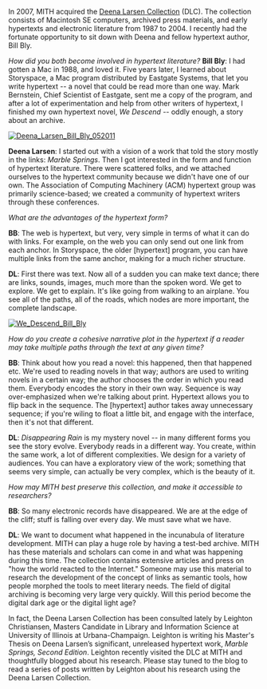 In 2007, MITH acquired the [Deena Larsen Collection](http://mith.umd.edu/larsen/) (DLC). The collection consists of Macintosh SE computers, archived press materials, and early hypertexts and electronic literature from 1987 to 2004. I recently had the fortunate opportunity to sit down with Deena and fellow hypertext author, Bill Bly.

_How did you both become involved in hypertext literature?_ **Bill Bly**: I had gotten a Mac in 1988, and loved it. Five years later, I learned about Storyspace, a Mac program distributed by Eastgate Systems, that let you write hypertext -- a novel that could be read more than one way. Mark Bernstein, Chief Scientist of Eastgate, sent me a copy of the program, and after a lot of experimentation and help from other writers of hypertext, I finished my own hypertext novel, _We Descend_ -- oddly enough, a story about an archive.

[![](http://mith.umd.edu/wp-content/uploads/2014/02/DLC_deena.jpg "Deena_Larsen_Bill_Bly_052011")](../../images/2014-02-DLC_deena.jpg)

**Deena Larsen**: I started out with a vision of a work that told the story mostly in the links: _Marble Springs_. Then I got interested in the form and function of hypertext literature. There were scattered folks, and we attached ourselves to the hypertext community because we didn't have one of our own. The Association of Computing Machinery (ACM) hypertext group was primarily science-based; we created a community of hypertext writers through these conferences.

_What are the advantages of the hypertext form?_

**BB**: The web is hypertext, but very, very simple in terms of what it can do with links. For example, on the web you can only send out one link from each anchor. In Storyspace, the older \[hypertext] program, you can have multiple links from the same anchor, making for a much richer structure.

**DL**: First there was text. Now all of a sudden you can make text dance; there are links, sounds, images, much more than the spoken word. We get to explore. We get to explain. It's like going from walking to an airplane. You see all of the paths, all of the roads, which nodes are more important, the complete landscape.

[![](http://mith.umd.edu/wp-content/uploads/2014/02/DLC_map.jpg "We_Descend_Bill_Bly")](../../images/2014-02-DLC_map.jpg)

_How do you create a cohesive narrative plot in the hypertext if a reader may take multiple paths through the text at any given time?_

**BB**: Think about how you read a novel: this happened, then that happened etc. We're used to reading novels in that way; authors are used to writing novels in a certain way; the author chooses the order in which you read them. Everybody encodes the story in their own way. Sequence is way over-emphasized when we're talking about print. Hypertext allows you to flip back in the sequence. The \[hypertext] author takes away unnecessary sequence; if you're wiling to float a little bit, and engage with the interface, then it's not that different.

**DL**: _Disappearing Rain_ is my mystery novel -- in many different forms you see the story evolve. Everybody reads in a different way. You create, within the same work, a lot of different complexities. We design for a variety of audiences. You can have a exploratory view of the work; something that seems very simple, can actually be very complex, which is the beauty of it.

_How may MITH best preserve this collection, and make it accessible to researchers?_

**BB**: So many electronic records have disappeared. We are at the edge of the cliff; stuff is falling over every day. We must save what we have.

**DL**: We want to document what happened in the incunabula of literature development. MITH can play a huge role by having a test-bed archive. MITH has these materials and scholars can come in and what was happening during this time. The collection contains extensive articles and press on "how the world reacted to the Internet." Someone may use this material to research the development of the concept of links as semantic tools, how people morphed the tools to meet literary needs. The field of digital archiving is becoming very large very quickly. Will this period become the digital dark age or the digital light age?

In fact, the Deena Larsen Collection has been consulted lately by Leighton Christiansen, Masters Candidate in Library and Information Science at University of Illinois at Urbana-Champaign. Leighton is writing his Master's Thesis on Deena Larsen’s significant, unreleased hypertext work, _Marble Springs, Second Edition_. Leighton recently visited the DLC at MITH and thoughtfully blogged about his research. Please stay tuned to the blog to read a series of posts written by Leighton about his research using the Deena Larsen Collection.